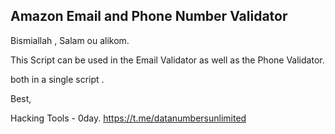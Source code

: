 ## Amazon Email and Phone Number Validator

Bismiallah , Salam ou alikom.

This Script can be used in the Email Validator as well as the Phone Validator.

both in a single script .

Best,

Hacking Tools - 0day. 
https://t.me/datanumbersunlimited
